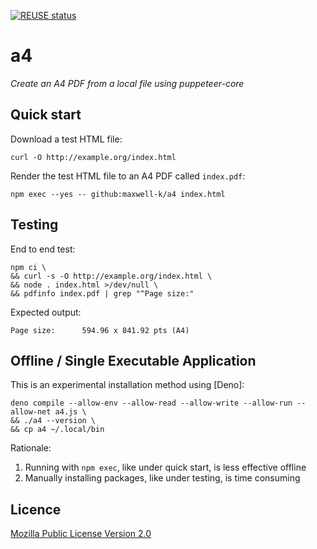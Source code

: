 [![REUSE status](https://api.reuse.software/badge/github.com/maxwell-k/a4)](https://api.reuse.software/info/github.com/maxwell-k/a4)

# a4

_Create an A4 PDF from a local file using puppeteer-core_

## Quick start

Download a test HTML file:

    curl -O http://example.org/index.html

Render the test HTML file to an A4 PDF called `index.pdf`:

    npm exec --yes -- github:maxwell-k/a4 index.html

## Testing

End to end test:

    npm ci \
    && curl -s -O http://example.org/index.html \
    && node . index.html >/dev/null \
    && pdfinfo index.pdf | grep "^Page size:"

Expected output:

    Page size:      594.96 x 841.92 pts (A4)

## Offline / Single Executable Application

This is an experimental installation method using [Deno]:

    deno compile --allow-env --allow-read --allow-write --allow-run --allow-net a4.js \
    && ./a4 --version \
    && cp a4 ~/.local/bin

Rationale:

1. Running with `npm exec`, like under quick start, is less effective offline
2. Manually installing packages, like under testing, is time consuming

## Licence

[Mozilla Public License Version 2.0](https://mozilla.org/MPL/2.0/)

[caxa]: https://github.com/leafac/caxa
